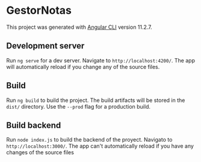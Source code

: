 # GestorNotas

This project was generated with [Angular CLI](https://github.com/angular/angular-cli) version 11.2.7.

## Development server

Run `ng serve` for a dev server. Navigate to `http://localhost:4200/`. The app will automatically reload if you change any of the source files.

## Build

Run `ng build` to build the project. The build artifacts will be stored in the `dist/` directory. Use the `--prod` flag for a production build.

## Build backend

Run `node index.js` to build the backend of the proyect. Navigato to `http://localhost:3000/`. The app can't automatically reload if you have any changes of the source files
